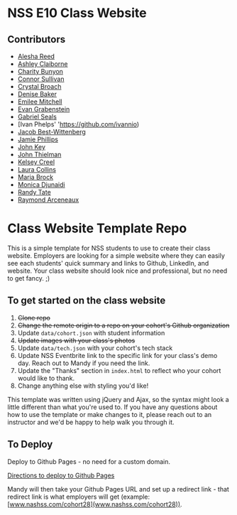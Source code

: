 # NSS E10 Class Website

## Contributors
* [Alesha Reed](https://github.com/aleshakay)
* [Ashley Claiborne](https://github.com/aclai4067)
* [Charity Bunyon](https://github.com/CharityBunyon)
* [Connor Sullivan](https://github.com/ConnorSullivan10)
* [Crystal Broach](https://github.com/broach44)
* [Denise Baker](https://github.com/denzelb5)
* [Emilee Mitchell](https://github.com/EmileeA)
* [Evan Grabenstein](https://github.com/evangdesigns)
* [Gabriel Seals](https://github.com/gseals)
* [Ivan Phelps' 'https://github.com/ivannio)
* [Jacob Best-Wittenberg](https://github.com/jacob-bw)
* [Jamie Phillips](https://github.com/phillipsja97)
* [John Key](https://github.com/jbkey2015)
* [John Thielman](https://github.com/jthielman)
* [Kelsey Creel](https://github.com/kelseycreel)
* [Laura Collins](https://github.com/LaCollins)
* [Maria Brock](https://github.com/mariabrock)
* [Monica Djunaidi](https://github.com/djunaim)
* [Randy Tate](https://github.com/rtate2)
* [Raymond Arceneaux](https://github.com/rarceneaux)

# Class Website Template Repo

This is a simple template for NSS students to use to create their class website. Employers are looking for a simple website where they can easily see each students' quick summary and links to Github, LinkedIn, and website. Your class website should look nice and professional, but no need to get fancy. ;)

## To get started on the class website

1. ~~Clone repo~~
1. ~~Change the remote origin to a repo on your cohort's Github organization~~
1. Update `data/cohort.json` with student information
1. ~~Update images with your class's photos~~
1. Update `data/tech.json` with your cohort's tech stack
1. Update NSS Eventbrite link to the specific link for your class's demo day. Reach out to Mandy if you need the link.
1. Update the "Thanks" section in `index.html` to reflect who your cohort would like to thank.
1. Change anything else with styling you'd like!

This template was written using jQuery and Ajax, so the syntax might look a little different than what you're used to. If you have any questions about how to use the template or make changes to it, please reach out to an instructor and we'd be happy to help walk you through it.

## To Deploy

Deploy to Github Pages - no need for a custom domain.

[Directions to deploy to Github Pages](https://www.codecademy.com/articles/f1-u3-github-pages)

Mandy will then take your Github Pages URL and set up a redirect link - that redirect link is what employers will get (example: [www.nashss.com/cohort28](www.nashss.com/cohort28)).